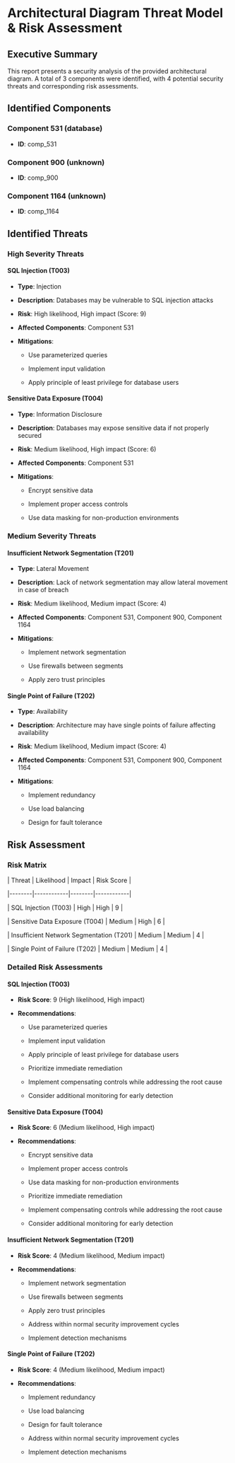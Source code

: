 # Architectural Diagram Threat Model & Risk Assessment

## Executive Summary

This report presents a security analysis of the provided architectural diagram. A total of 3 components were identified, with 4 potential security threats and corresponding risk assessments.

## Identified Components

### Component 531 (database)

- **ID**: comp_531



### Component 900 (unknown)

- **ID**: comp_900



### Component 1164 (unknown)

- **ID**: comp_1164



## Identified Threats

### High Severity Threats

#### SQL Injection (T003)

- **Type**: Injection

- **Description**: Databases may be vulnerable to SQL injection attacks

- **Risk**: High likelihood, High impact (Score: 9)

- **Affected Components**: Component 531

- **Mitigations**:

  - Use parameterized queries

  - Implement input validation

  - Apply principle of least privilege for database users



#### Sensitive Data Exposure (T004)

- **Type**: Information Disclosure

- **Description**: Databases may expose sensitive data if not properly secured

- **Risk**: Medium likelihood, High impact (Score: 6)

- **Affected Components**: Component 531

- **Mitigations**:

  - Encrypt sensitive data

  - Implement proper access controls

  - Use data masking for non-production environments



### Medium Severity Threats

#### Insufficient Network Segmentation (T201)

- **Type**: Lateral Movement

- **Description**: Lack of network segmentation may allow lateral movement in case of breach

- **Risk**: Medium likelihood, Medium impact (Score: 4)

- **Affected Components**: Component 531, Component 900, Component 1164

- **Mitigations**:

  - Implement network segmentation

  - Use firewalls between segments

  - Apply zero trust principles



#### Single Point of Failure (T202)

- **Type**: Availability

- **Description**: Architecture may have single points of failure affecting availability

- **Risk**: Medium likelihood, Medium impact (Score: 4)

- **Affected Components**: Component 531, Component 900, Component 1164

- **Mitigations**:

  - Implement redundancy

  - Use load balancing

  - Design for fault tolerance



## Risk Assessment

### Risk Matrix

| Threat | Likelihood | Impact | Risk Score |

|--------|------------|--------|------------|

| SQL Injection (T003) | High | High | 9 |

| Sensitive Data Exposure (T004) | Medium | High | 6 |

| Insufficient Network Segmentation (T201) | Medium | Medium | 4 |

| Single Point of Failure (T202) | Medium | Medium | 4 |



### Detailed Risk Assessments

#### SQL Injection (T003)

- **Risk Score**: 9 (High likelihood, High impact)

- **Recommendations**:

  - Use parameterized queries

  - Implement input validation

  - Apply principle of least privilege for database users

  - Prioritize immediate remediation

  - Implement compensating controls while addressing the root cause

  - Consider additional monitoring for early detection



#### Sensitive Data Exposure (T004)

- **Risk Score**: 6 (Medium likelihood, High impact)

- **Recommendations**:

  - Encrypt sensitive data

  - Implement proper access controls

  - Use data masking for non-production environments

  - Prioritize immediate remediation

  - Implement compensating controls while addressing the root cause

  - Consider additional monitoring for early detection



#### Insufficient Network Segmentation (T201)

- **Risk Score**: 4 (Medium likelihood, Medium impact)

- **Recommendations**:

  - Implement network segmentation

  - Use firewalls between segments

  - Apply zero trust principles

  - Address within normal security improvement cycles

  - Implement detection mechanisms



#### Single Point of Failure (T202)

- **Risk Score**: 4 (Medium likelihood, Medium impact)

- **Recommendations**:

  - Implement redundancy

  - Use load balancing

  - Design for fault tolerance

  - Address within normal security improvement cycles

  - Implement detection mechanisms


